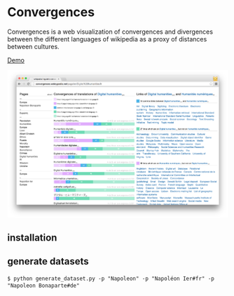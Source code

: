 Convergences
============

Convergences is a web visualization of convergences and divergences between the different languages of wikipedia as a proxy of distances between cultures.

[Demo](http://convergences.wekeypedia.net)

![](https://raw.githubusercontent.com/WeKeyPedia/convergences/master/images/screenshot1.png)

## installation

## generate datasets

```
$ python generate_dataset.py -p "Napoleon" -p "Napoléon Ier#fr" -p "Napoleon Bonaparte#de"
```
